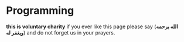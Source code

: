 # Programming
 
**this is voluntary charity**
if you ever like this page
please say (**الله يرحمه ويغفر له**)
and do not forget us in your prayers.
